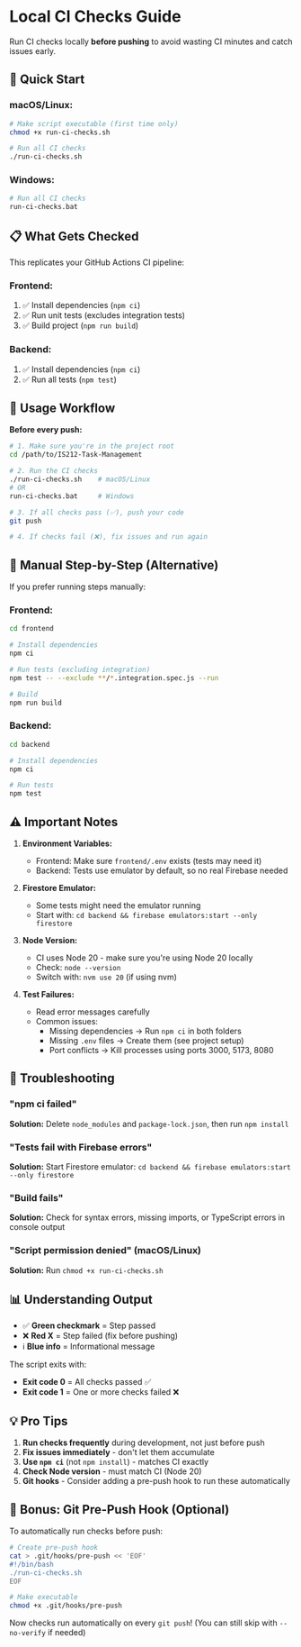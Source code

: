 # Local CI Checks Guide

Run CI checks locally **before pushing** to avoid wasting CI minutes and catch issues early.

## 🚀 Quick Start

### macOS/Linux:

```bash
# Make script executable (first time only)
chmod +x run-ci-checks.sh

# Run all CI checks
./run-ci-checks.sh
```

### Windows:

```bash
# Run all CI checks
run-ci-checks.bat
```

## 📋 What Gets Checked

This replicates your GitHub Actions CI pipeline:

### Frontend:
1. ✅ Install dependencies (`npm ci`)
2. ✅ Run unit tests (excludes integration tests)
3. ✅ Build project (`npm run build`)

### Backend:
1. ✅ Install dependencies (`npm ci`)
2. ✅ Run all tests (`npm test`)

## 🎯 Usage Workflow

**Before every push:**

```bash
# 1. Make sure you're in the project root
cd /path/to/IS212-Task-Management

# 2. Run the CI checks
./run-ci-checks.sh    # macOS/Linux
# OR
run-ci-checks.bat     # Windows

# 3. If all checks pass (✅), push your code
git push

# 4. If checks fail (❌), fix issues and run again
```

## 🔧 Manual Step-by-Step (Alternative)

If you prefer running steps manually:

### Frontend:
```bash
cd frontend

# Install dependencies
npm ci

# Run tests (excluding integration)
npm test -- --exclude **/*.integration.spec.js --run

# Build
npm run build
```

### Backend:
```bash
cd backend

# Install dependencies
npm ci

# Run tests
npm test
```

## ⚠️ Important Notes

1. **Environment Variables:** 
   - Frontend: Make sure `frontend/.env` exists (tests may need it)
   - Backend: Tests use emulator by default, so no real Firebase needed

2. **Firestore Emulator:**
   - Some tests might need the emulator running
   - Start with: `cd backend && firebase emulators:start --only firestore`

3. **Node Version:**
   - CI uses Node 20 - make sure you're using Node 20 locally
   - Check: `node --version`
   - Switch with: `nvm use 20` (if using nvm)

4. **Test Failures:**
   - Read error messages carefully
   - Common issues:
     - Missing dependencies → Run `npm ci` in both folders
     - Missing `.env` files → Create them (see project setup)
     - Port conflicts → Kill processes using ports 3000, 5173, 8080

## 🐛 Troubleshooting

### "npm ci failed"
**Solution:** Delete `node_modules` and `package-lock.json`, then run `npm install`

### "Tests fail with Firebase errors"
**Solution:** Start Firestore emulator: `cd backend && firebase emulators:start --only firestore`

### "Build fails"
**Solution:** Check for syntax errors, missing imports, or TypeScript errors in console output

### "Script permission denied" (macOS/Linux)
**Solution:** Run `chmod +x run-ci-checks.sh`

## 📊 Understanding Output

- ✅ **Green checkmark** = Step passed
- ❌ **Red X** = Step failed (fix before pushing)
- ℹ️ **Blue info** = Informational message

The script exits with:
- **Exit code 0** = All checks passed ✅
- **Exit code 1** = One or more checks failed ❌

## 💡 Pro Tips

1. **Run checks frequently** during development, not just before push
2. **Fix issues immediately** - don't let them accumulate
3. **Use `npm ci`** (not `npm install`) - matches CI exactly
4. **Check Node version** - must match CI (Node 20)
5. **Git hooks** - Consider adding a pre-push hook to run these automatically

## 🎁 Bonus: Git Pre-Push Hook (Optional)

To automatically run checks before push:

```bash
# Create pre-push hook
cat > .git/hooks/pre-push << 'EOF'
#!/bin/bash
./run-ci-checks.sh
EOF

# Make executable
chmod +x .git/hooks/pre-push
```

Now checks run automatically on every `git push`! (You can still skip with `--no-verify` if needed)

